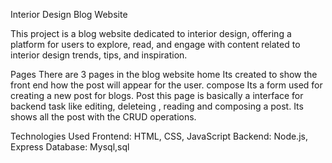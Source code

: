 Interior Design Blog Website

This project is a blog website dedicated to interior design, offering a platform for users to explore, read, and engage with content related to interior design trends, tips, and inspiration.

Pages
There are 3 pages in the blog website 
home 
Its created to show the front end how the post will appear for the user. 
compose 
Its a form used for creating a new post for blogs.
Post
this page is basically a interface for backend task like editing, deleteing , reading and composing a post. Its shows all the post with the CRUD operations.

Technologies Used
Frontend: HTML, CSS, JavaScript
Backend: Node.js, Express
Database: Mysql,sql

